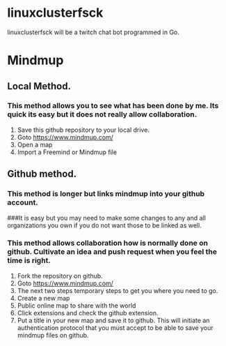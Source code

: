 # linuxclusterfsck
linuxclusterfsck will be a twitch chat bot programmed in Go.

# Mindmup

## Local Method.
### This method allows you to see what has been done by me. Its quick its easy but it does not really allow collaboration.

1) Save this github repository to your local drive.
2) Goto https://www.mindmup.com/
3) Open a map
4) Import a Freemind or Mindmup file

## Github method.
### This method is longer but links mindmup into your github account. 
###It is easy but you may need to make some changes to any and all organizations you own if you do not want those to be linked as well.
### This method allows collaboration how is normally done on github. Cultivate an idea and push request when you feel the time is right.

1) Fork the repository on github.
2) Goto https://www.mindmup.com/
3) The next two steps temporary steps to get you where you need to go.
4) Create a new map
5) Public online map to share with the world
6) Click extensions and check the github extension.
7) Put a title in your new map and save it to github. This will initiate an authentication protocol that you must accept to be able to save your mindmup files on github.
